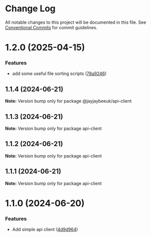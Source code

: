 # Change Log

All notable changes to this project will be documented in this file.
See [Conventional Commits](https://conventionalcommits.org) for commit guidelines.

# 1.2.0 (2025-04-15)

### Features

- add some useful file sorting scripts ([78a9246](https://github.com/jayjaybeeuk/utils/commit/78a9246af33feeadd628f124a99043b1aca82917))

## 1.1.4 (2024-06-21)

**Note:** Version bump only for package @jayjaybeeuk/api-client

## 1.1.3 (2024-06-21)

**Note:** Version bump only for package api-client

## 1.1.2 (2024-06-21)

**Note:** Version bump only for package api-client

## 1.1.1 (2024-06-21)

**Note:** Version bump only for package api-client

# 1.1.0 (2024-06-20)

### Features

- Add simple api client ([4d9d964](https://github.com/jayjaybeeuk/utils/commit/4d9d9640039306b6a9f71d39dd1dd209e6b45564))
